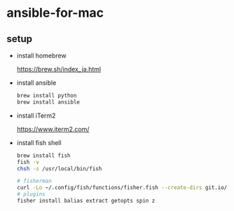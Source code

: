 # ansible-for-mac

## setup

- install homebrew

  https://brew.sh/index_ja.html

- install ansible

  ```sh
  brew install python
  brew install ansible
  ```

- install iTerm2

  https://www.iterm2.com/

- install fish shell

  ```sh
  brew install fish
  fish -v
  chsh -s /usr/local/bin/fish

  # fisherman
  curl -Lo ~/.config/fish/functions/fisher.fish --create-dirs git.io/fisherman
  # plugins
  fisher install balias extract getopts spin z
  ```
